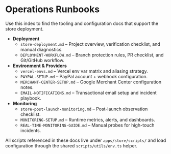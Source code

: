 # Operations Runbooks

Use this index to find the tooling and configuration docs that support the store deployment.

- **Deployment**
  - `store-deployment.md` – Project overview, verification checklist, and manual diagnostics.
  - `DEPLOYMENT-WORKFLOW.md` – Branch protection rules, PR checklist, and Git/GitHub workflow.
- **Environment & Providers**
  - `vercel-envs.md` – Vercel env var matrix and aliasing strategy.
  - `PAYPAL-SETUP.md` – PayPal account + webhook configuration.
  - `MERCHANT-CENTER-SETUP.md` – Google Merchant Center configuration notes.
  - `EMAIL-NOTIFICATIONS.md` – Transactional email setup and incident playbook.
- **Monitoring**
  - `store-post-launch-monitoring.md` – Post-launch observation checklist.
  - `MONITORING-SETUP.md` – Runtime metrics, alerts, and dashboards.
  - `REAL-TIME-MONITORING-GUIDE.md` – Manual probes for high-touch incidents.

All scripts referenced in these docs live under `apps/store/scripts/` and load configuration through the shared `scripts/utils/env.ts` helper.
